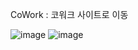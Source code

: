 CoWork : <a href="http://coworkintranet.site" target="_blank" style="text-decoration: none;">코워크 사이트로 이동</a>

![image](https://github.com/limbit95/cowork/assets/111622452/40088173-d6e3-46af-82aa-977f081f5ba7)
![image](https://github.com/limbit95/cowork/assets/111622452/22b3584f-90e4-491b-ba64-d6f38c5c669f)
